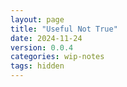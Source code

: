 ```yaml
---
layout: page
title: "Useful Not True"
date: 2024-11-24
version: 0.0.4
categories: wip-notes
tags: hidden
---
```

